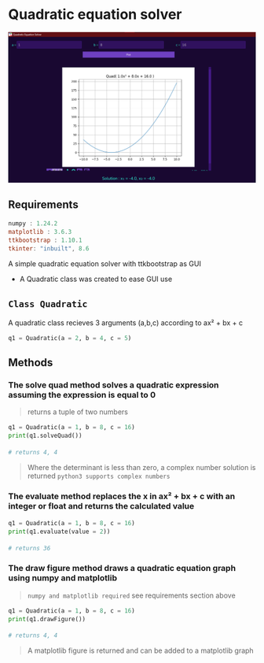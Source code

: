# Quadratic equation solver

![image](img.png)

## Requirements
```powershell
numpy : 1.24.2
matplotlib : 3.6.3
ttkbootstrap : 1.10.1
tkinter: "inbuilt", 8.6
```

A simple quadratic equation solver with ttkbootstrap as GUI

- A Quadratic class was created to ease GUI use

## `Class Quadratic`
A quadratic class recieves 3 arguments (a,b,c) according to 
ax² + bx + c
```python
q1 = Quadratic(a = 2, b = 4, c = 5)
```
## Methods
### The solve quad method solves a quadratic expression assuming the expression is equal to 0  
 > returns a tuple of two numbers
 ```python
 q1 = Quadratic(a = 1, b = 8, c = 16)
 print(q1.solveQuad())

 # returns 4, 4
 ```
 > Where the determinant is less than zero, a complex number solution is returned `python3 supports complex numbers`

### The evaluate method replaces the x in  ax² + bx + c with an integer or float and returns the calculated value
 ```python
 q1 = Quadratic(a = 1, b = 8, c = 16)
 print(q1.evaluate(value = 2))

 # returns 36
 ```
### The draw figure method draws a quadratic equation graph using numpy and matplotlib 
 > `numpy and matplotlib required` see requirements section above
 ```python
 q1 = Quadratic(a = 1, b = 8, c = 16)
 print(q1.drawFigure())

 # returns 4, 4
 ```
 > A matplotlib figure is  returned and can be added to a matplotlib graph

